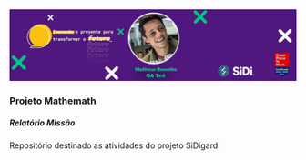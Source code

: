 <img src="\mathemath\mathemath\img\header.png"/>

### Projeto Mathemath
##### Relatório Missão

Repositório destinado as atividades do projeto SiDigard


